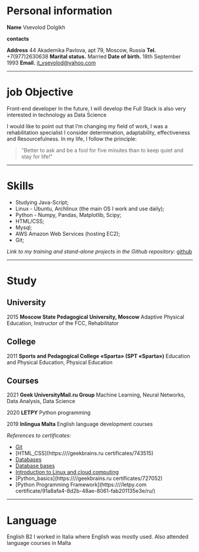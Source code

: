 Personal information
===

**Name**
Vsevolod Dolgikh

**contacts**

**Address** 44 Akademika Pavlova, apt 79, Moscow, Russia
**Tel.** +7(977)2630638
**Marital status.** Married 
**Date of birth.** 18th September 1993
**Email.** it_vsevolod@yahoo.com

---

job Objective
===

Front-end developer
In the future, I will develop the  Full Stack  is also very interested in technology as Data Science

I would like to point out that I’m changing my field of work, I was a rehabilitation specialist
I consider determination, adaptability, effectiveness and
Resourcefulness. In my life, I follow the principle:
> "Better to ask and be a fool for  five minutes than to keep quiet and stay for life!"

---

Skills
===

* Studying Java-Script;
* Linux - Ubuntu, Archlinux (the main OS I work and use daily);
* Python - Numpy, Pandas, Matplotlib, Scipy;
* HTML/CSS;
* Mysql;
* AWS Amazon Web Services (hosting EC2);
* Git;

*Link to my training and stand-alone projects in the Github repository:* [github](https:/git//hub.com/Vsevolod-IT)

---

Study
===

University
---
2015 **Moscow State Pedagogical University, Moscow**
Adaptive Physical Education, Instructor of the FCC, Rehabilitator

College
---
2011 **Sports and Pedagogical College «Sparta» (SPT «Sparta»)**
Education and Physical Education, Physical Education

Сourses
---
2021 **Geek UniversityMail.ru Group** 
Machine Learning, Neural Networks, Data Analysis, Data Science

2020 **LETPY**
Python programming

2019 **Inlingua  Malta**
English language development courses


*References to certificates:*
* [Git](https:////geekbrains.ru/certificates/746838)
* [HTML_CSS](https:////geekbrains.ru certificates/743515)
* [Databases](https:////geekbrains.ru/certificates/892547)
* [Database bases](https:////geekbrains.ru/certificates/764640)
* [Introduction to Linux and cloud computing](https:///geekbrains.ru/certificates/796273)
* [Python_basics](https:////geekbrains.ru certificates/727052)
* [Python Programming Framework](https:////letpy.com certificate/91a8afa4-8d2b-48ae-8061-fab201135e3e/ru/)

---

Language
===
English B2
I worked in Italia where English was mostly used.
Also attended language courses in Malta
